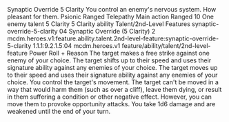 <ability>
  <name>Synaptic Override</name>
  <cost>5 Clarity</cost>
  <flavor>You control an enemy&apos;s nervous system. How pleasant for them.</flavor>
  <keywords>
    <keyword>Psionic</keyword>
    <keyword>Ranged</keyword>
    <keyword>Telepathy</keyword>
  </keywords>
  <type>Main action</type>
  <distance>Ranged 10</distance>
  <target>One enemy</target>
  <metadata>
    <class>talent</class>
    <cost>5 Clarity</cost>
    <cost_amount>5</cost_amount>
    <cost_resource>Clarity</cost_resource>
    <feature_type>ability</feature_type>
    <file_dpath>Talent/2nd-Level Features</file_dpath>
    <item_id>synaptic-override-5-clarity</item_id>
    <item_index>04</item_index>
    <item_name>Synaptic Override (5 Clarity)</item_name>
    <level>2</level>
    <scc>mcdm.heroes.v1:feature.ability.talent.2nd-level-feature:synaptic-override-5-clarity</scc>
    <scdc>1.1.1:9.2.1.5:04</scdc>
    <source>mcdm.heroes.v1</source>
    <type>feature/ability/talent/2nd-level-feature</type>
  </metadata>
  <effects>
    <effect type="roll">
      <roll>Power Roll + Reason</roll>
      <t1>The target makes a free strike against one enemy of your choice.</t1>
      <t2>The target shifts up to their speed and uses their signature ability against any enemies of your choice.</t2>
      <t3>The target moves up to their speed and uses their signature ability against any enemies of your choice.</t3>
    </effect>
    <effect type="mundane">You control the target&apos;s movement. The target can&apos;t be moved in a way that would harm them (such as over a cliff), leave them dying, or result in them suffering a condition or other negative effect. However, you can move them to provoke opportunity attacks.</effect>
    <effect type="mundane" name="Strained">You take 1d6 damage and are weakened until the end of your turn.</effect>
  </effects>
</ability>

